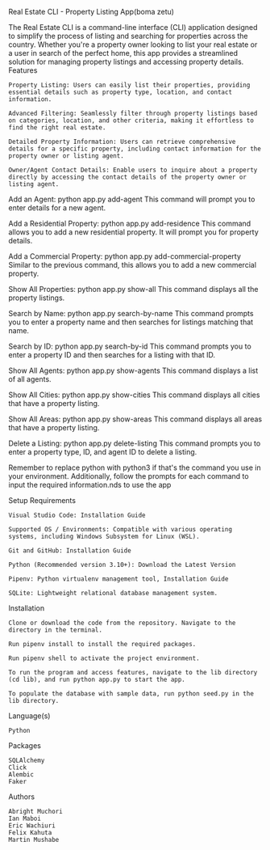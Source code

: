 Real Estate CLI - Property Listing App(boma zetu)

The Real Estate CLI is a command-line interface (CLI) application designed to simplify the process of listing and searching for properties across the country. Whether you're a property owner looking to list your real estate or a user in search of the perfect home, this app provides a streamlined solution for managing property listings and accessing property details.
Features

    Property Listing: Users can easily list their properties, providing essential details such as property type, location, and contact information.

    Advanced Filtering: Seamlessly filter through property listings based on categories, location, and other criteria, making it effortless to find the right real estate.

    Detailed Property Information: Users can retrieve comprehensive details for a specific property, including contact information for the property owner or listing agent.

    Owner/Agent Contact Details: Enable users to inquire about a property directly by accessing the contact details of the property owner or listing agent.

Add an Agent:
python app.py add-agent
This command will prompt you to enter details for a new agent.

Add a Residential Property:
python app.py add-residence
This command allows you to add a new residential property. It will prompt you for property details.

Add a Commercial Property:
python app.py add-commercial-property
Similar to the previous command, this allows you to add a new commercial property.

Show All Properties:
python app.py show-all
This command displays all the property listings.

Search by Name:
python app.py search-by-name
This command prompts you to enter a property name and then searches for listings matching that name.

Search by ID:
python app.py search-by-id
This command prompts you to enter a property ID and then searches for a listing with that ID.

Show All Agents:
python app.py show-agents
This command displays a list of all agents.

Show All Cities:
python app.py show-cities
This command displays all cities that have a property listing.

Show All Areas:
python app.py show-areas
This command displays all areas that have a property listing.

Delete a Listing:
python app.py delete-listing
This command prompts you to enter a property type, ID, and agent ID to delete a listing.

Remember to replace python with python3 if that's the command you use in your environment. Additionally, follow the prompts for each command to input the required information.nds to use the app



Setup Requirements

    Visual Studio Code: Installation Guide

    Supported OS / Environments: Compatible with various operating systems, including Windows Subsystem for Linux (WSL).

    Git and GitHub: Installation Guide

    Python (Recommended version 3.10+): Download the Latest Version

    Pipenv: Python virtualenv management tool, Installation Guide

    SQLite: Lightweight relational database management system.

Installation

    Clone or download the code from the repository. Navigate to the directory in the terminal.

    Run pipenv install to install the required packages.

    Run pipenv shell to activate the project environment.

    To run the program and access features, navigate to the lib directory (cd lib), and run python app.py to start the app.

    To populate the database with sample data, run python seed.py in the lib directory.

Language(s)

    Python

Packages

    SQLAlchemy
    Click
    Alembic
    Faker

Authors

    Abright Muchori
    Ian Maboi
    Eric Wachiuri
    Felix Kahuta
    Martin Mushabe
